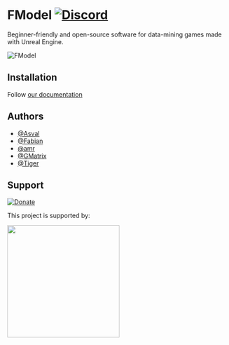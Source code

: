 # FModel [![Discord](https://discordapp.com/api/guilds/637265123144237061/widget.png?style=shield)](https://discord.gg/fdkNYYQ)

Beginner-friendly and open-source software for data-mining games made with Unreal Engine.

<img src="https://user-images.githubusercontent.com/26126862/119065662-52534800-b9de-11eb-85fd-a47797daa062.png" align="center" alt="FModel">

## Installation

Follow [our documentation](https://fmodel.app/docs#installation)

## Authors

- [@Asval](https://github.com/4sval)
- [@Fabian](https://github.com/FabianFG)
- [@amr](https://github.com/Amrsatrio)
- [@GMatrix](https://github.com/GMatrixGames)
- [@Tiger](https://github.com/XTigerHyperX)

## Support

[![Donate](https://img.shields.io/badge/Paypal-Donate-00457C.svg?logo=paypal)](https://www.paypal.com/cgi-bin/webscr?cmd=_s-xclick&hosted_button_id=EP9SSWG8MW4UC&source=url)

<p>This project is supported by:</p>
<p>
  <a href="https://www.jetbrains.com/">
    <img src="https://cdn.fmodel.app/i/svg/jetbrains.svg" width="256px">
  </a>
</p>
